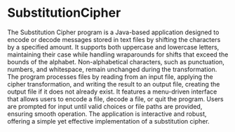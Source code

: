 # SubstitutionCipher

The Substitution Cipher program is a Java-based application designed to encode or decode messages stored in text files by shifting the characters by a specified amount. It supports both uppercase and lowercase letters, maintaining their case while handling wraparounds for shifts that exceed the bounds of the alphabet. Non-alphabetical characters, such as punctuation, numbers, and whitespace, remain unchanged during the transformation. The program processes files by reading from an input file, applying the cipher transformation, and writing the result to an output file, creating the output file if it does not already exist. It features a menu-driven interface that allows users to encode a file, decode a file, or quit the program. Users are prompted for input until valid choices or file paths are provided, ensuring smooth operation. The application is interactive and robust, offering a simple yet effective implementation of a substitution cipher.
